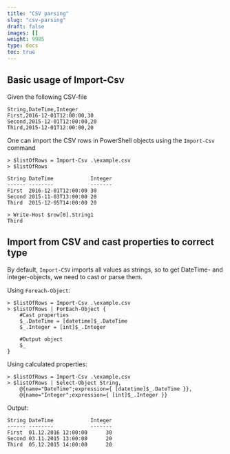 ```yaml
---
title: "CSV parsing"
slug: "csv-parsing"
draft: false
images: []
weight: 9985
type: docs
toc: true
---
```


## Basic usage of Import-Csv
Given the following CSV-file

    String,DateTime,Integer
    First,2016-12-01T12:00:00,30
    Second,2015-12-01T12:00:00,20
    Third,2015-12-01T12:00:00,20

One can import the CSV rows in PowerShell objects using the `Import-Csv` command

    > $listOfRows = Import-Csv .\example.csv
    > $listOfRows
    
    String DateTime            Integer
    ------ --------            -------
    First  2016-12-01T12:00:00 30     
    Second 2015-11-03T13:00:00 20     
    Third  2015-12-05T14:00:00 20 
    
    > Write-Host $row[0].String1
    Third

## Import from CSV and cast properties to correct type
By default, `Import-CSV` imports all values as strings, so to get DateTime- and integer-objects, we need to cast or parse them.

Using `Foreach-Object`:

    > $listOfRows = Import-Csv .\example.csv
    > $listOfRows | ForEach-Object {
        #Cast properties
        $_.DateTime = [datetime]$_.DateTime
        $_.Integer = [int]$_.Integer
    
        #Output object
        $_
    }

Using calculated properties:

    > $listOfRows = Import-Csv .\example.csv
    > $listOfRows | Select-Object String,
        @{name="DateTime";expression={ [datetime]$_.DateTime }},
        @{name="Integer";expression={ [int]$_.Integer }}

Output:

    String DateTime            Integer
    ------ --------            -------
    First  01.12.2016 12:00:00      30
    Second 03.11.2015 13:00:00      20
    Third  05.12.2015 14:00:00      20


